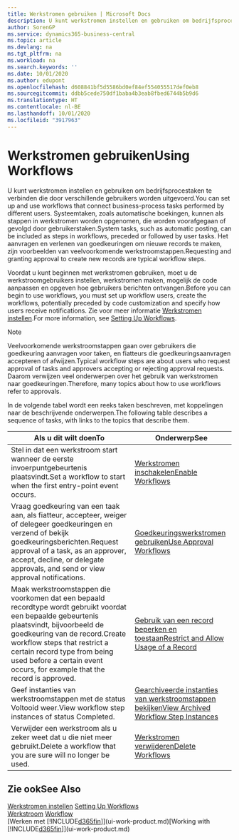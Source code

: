 ```yaml
---
title: Werkstromen gebruiken | Microsoft Docs
description: U kunt werkstromen instellen en gebruiken om bedrijfsprocestaken te verbinden die door verschillende gebruikers worden uitgevoerd. Systeemtaken, zoals automatische boekingen, kunnen als stappen in werkstromen worden opgenomen, die worden voorafgegaan of gevolgd door gebruikerstaken. Het aanvragen en verlenen van goedkeuringen om nieuwe records te maken, zijn voorbeelden van veelvoorkomende werkstroomstappen.
author: SorenGP
ms.service: dynamics365-business-central
ms.topic: article
ms.devlang: na
ms.tgt_pltfrm: na
ms.workload: na
ms.search.keywords: ''
ms.date: 10/01/2020
ms.author: edupont
ms.openlocfilehash: d608841bf5d5586bd0ef84ef554055517def0eb8
ms.sourcegitcommit: ddbb5cede750df1baba4b3eab8fbed6744b5b9d6
ms.translationtype: HT
ms.contentlocale: nl-BE
ms.lasthandoff: 10/01/2020
ms.locfileid: "3917963"
---
```

# <a name="using-workflows"></a><span data-ttu-id="9fd2c-105">Werkstromen gebruiken</span><span class="sxs-lookup"><span data-stu-id="9fd2c-105">Using Workflows</span></span>
<span data-ttu-id="9fd2c-106">U kunt werkstromen instellen en gebruiken om bedrijfsprocestaken te verbinden die door verschillende gebruikers worden uitgevoerd.</span><span class="sxs-lookup"><span data-stu-id="9fd2c-106">You can set up and use workflows that connect business-process tasks performed by different users.</span></span> <span data-ttu-id="9fd2c-107">Systeemtaken, zoals automatische boekingen, kunnen als stappen in werkstromen worden opgenomen, die worden voorafgegaan of gevolgd door gebruikerstaken.</span><span class="sxs-lookup"><span data-stu-id="9fd2c-107">System tasks, such as automatic posting, can be included as steps in workflows, preceded or followed by user tasks.</span></span> <span data-ttu-id="9fd2c-108">Het aanvragen en verlenen van goedkeuringen om nieuwe records te maken, zijn voorbeelden van veelvoorkomende werkstroomstappen.</span><span class="sxs-lookup"><span data-stu-id="9fd2c-108">Requesting and granting approval to create new records are typical workflow steps.</span></span>  

 <span data-ttu-id="9fd2c-109">Voordat u kunt beginnen met werkstromen gebruiken, moet u de werkstroomgebruikers instellen, werkstromen maken, mogelijk de code aanpassen en opgeven hoe gebruikers berichten ontvangen.</span><span class="sxs-lookup"><span data-stu-id="9fd2c-109">Before you can begin to use workflows, you must set up workflow users, create the workflows, potentially preceded by code customization and specify how users receive notifications.</span></span> <span data-ttu-id="9fd2c-110">Zie voor meer informatie [Werkstromen instellen](across-set-up-workflows.md).</span><span class="sxs-lookup"><span data-stu-id="9fd2c-110">For more information, see [Setting Up Workflows](across-set-up-workflows.md).</span></span>  

> [!NOTE]  
>  <span data-ttu-id="9fd2c-111">Veelvoorkomende werkstroomstappen gaan over gebruikers die goedkeuring aanvragen voor taken, en fiatteurs die goedkeuringsaanvragen accepteren of afwijzen.</span><span class="sxs-lookup"><span data-stu-id="9fd2c-111">Typical workflow steps are about users who request approval of tasks and approvers accepting or rejecting approval requests.</span></span> <span data-ttu-id="9fd2c-112">Daarom verwijzen veel onderwerpen over het gebruik van werkstromen naar goedkeuringen.</span><span class="sxs-lookup"><span data-stu-id="9fd2c-112">Therefore, many topics about how to use workflows refer to approvals.</span></span>  

 <span data-ttu-id="9fd2c-113">In de volgende tabel wordt een reeks taken beschreven, met koppelingen naar de beschrijvende onderwerpen.</span><span class="sxs-lookup"><span data-stu-id="9fd2c-113">The following table describes a sequence of tasks, with links to the topics that describe them.</span></span>  

|<span data-ttu-id="9fd2c-114">**Als u dit wilt doen**</span><span class="sxs-lookup"><span data-stu-id="9fd2c-114">**To**</span></span>|<span data-ttu-id="9fd2c-115">**Onderwerp**</span><span class="sxs-lookup"><span data-stu-id="9fd2c-115">**See**</span></span>|  
|------------|-------------|  
|<span data-ttu-id="9fd2c-116">Stel in dat een werkstroom start wanneer de eerste invoerpuntgebeurtenis plaatsvindt.</span><span class="sxs-lookup"><span data-stu-id="9fd2c-116">Set a workflow to start when the first entry-point event occurs.</span></span>|[<span data-ttu-id="9fd2c-117">Werkstromen inschakelen</span><span class="sxs-lookup"><span data-stu-id="9fd2c-117">Enable Workflows</span></span>](across-how-to-enable-workflows.md)|  
|<span data-ttu-id="9fd2c-118">Vraag goedkeuring van een taak aan, als fiatteur, accepteer, weiger of delegeer goedkeuringen en verzend of bekijk goedkeuringsberichten.</span><span class="sxs-lookup"><span data-stu-id="9fd2c-118">Request approval of a task, as an approver, accept, decline, or delegate approvals, and send or view approval notifications.</span></span>|[<span data-ttu-id="9fd2c-119">Goedkeuringswerkstromen gebruiken</span><span class="sxs-lookup"><span data-stu-id="9fd2c-119">Use Approval Workflows</span></span>](across-how-use-approval-workflows.md)|  
|<span data-ttu-id="9fd2c-120">Maak werkstroomstappen die voorkomen dat een bepaald recordtype wordt gebruikt voordat een bepaalde gebeurtenis plaatsvindt, bijvoorbeeld de goedkeuring van de record.</span><span class="sxs-lookup"><span data-stu-id="9fd2c-120">Create workflow steps that restrict a certain record type from being used before a certain event occurs, for example that the record is approved.</span></span>|[<span data-ttu-id="9fd2c-121">Gebruik van een record beperken en toestaan</span><span class="sxs-lookup"><span data-stu-id="9fd2c-121">Restrict and Allow Usage of a Record</span></span>](across-how-to-restrict-and-allow-usage-of-a-record.md)|  
|<span data-ttu-id="9fd2c-122">Geef instanties van werkstroomstappen met de status Voltooid weer.</span><span class="sxs-lookup"><span data-stu-id="9fd2c-122">View workflow step instances of status Completed.</span></span>|[<span data-ttu-id="9fd2c-123">Gearchiveerde instanties van werkstroomstappen bekijken</span><span class="sxs-lookup"><span data-stu-id="9fd2c-123">View Archived Workflow Step Instances</span></span>](across-how-to-view-archived-workflow-step-instances.md)|  
|<span data-ttu-id="9fd2c-124">Verwijder een werkstroom als u zeker weet dat u die niet meer gebruikt.</span><span class="sxs-lookup"><span data-stu-id="9fd2c-124">Delete a workflow that you are sure will no longer be used.</span></span>|[<span data-ttu-id="9fd2c-125">Werkstromen verwijderen</span><span class="sxs-lookup"><span data-stu-id="9fd2c-125">Delete Workflows</span></span>](across-how-to-delete-workflows.md)|  

## <a name="see-also"></a><span data-ttu-id="9fd2c-126">Zie ook</span><span class="sxs-lookup"><span data-stu-id="9fd2c-126">See Also</span></span>  
<span data-ttu-id="9fd2c-127">[Werkstromen instellen](across-set-up-workflows.md) </span><span class="sxs-lookup"><span data-stu-id="9fd2c-127">[Setting Up Workflows](across-set-up-workflows.md) </span></span>  
<span data-ttu-id="9fd2c-128">[Werkstroom](across-workflow.md) </span><span class="sxs-lookup"><span data-stu-id="9fd2c-128">[Workflow](across-workflow.md) </span></span>  
<span data-ttu-id="9fd2c-129">[Werken met [!INCLUDE[d365fin](includes/d365fin_md.md)]](ui-work-product.md)</span><span class="sxs-lookup"><span data-stu-id="9fd2c-129">[Working with [!INCLUDE[d365fin](includes/d365fin_md.md)]](ui-work-product.md)</span></span>
